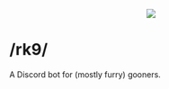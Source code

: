 <p align="center">
  <a href="https://xkcd.com/1128/">
    <img src="https://imgs.xkcd.com/comics/fifty_shades.png">
  </a>
</p>

# /rk9/

A Discord bot for (mostly furry) gooners.